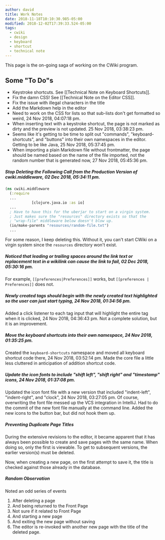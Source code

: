 ```yaml
---
author: david
title: Work Notes
date: 2018-11-18T10:10:30.985-05:00
modified: 2018-12-02T17:39:33.524-05:00
tags:
  - cwiki
  - design
  - keyboard
  - shortcut
  - technical note
---
```


This page is the on-going saga of working on the CWiki program.

## Some "To Do"s ##

- Keystroke shortcuts. See [[Technical Note on Keyboard Shortcuts]].
- Fix the damn CSS! See [[Technical Note on the Editor CSS]].
- Fix the issue with illegal characters in the title
- Add the Markdown help in the editor
- Need to work on the CSS for lists so that sub-lists don't get formatted so weird, 24 Nov 2018, 04:07:18 pm.
- When inserting text with a keystroke shortcut, the page is not marked as dirty and the preview is not updated. 25 Nov 2018, 03:38:23 pm.
- Seems like it's getting to be time to split out "commands", "keyboard-shortcuts", and "buttons" into their own namespaces in the editor. Getting to be like Java, 25 Nov 2018, 05:37:45 pm.
- When importing a plain Markdown file without frontmatter, the page should be named based on the name of the file imported, not the random number that is generated now, 27 Nov 2018, 05:45:36 pm.

##### Stop Deleting the Following Call from the Production Version of cwiki.middleware, 02 Dec 2018, 05:34:11 pm. #####

```clojure
(ns cwiki.middleware
  (:require 
  ...
            [clojure.java.io :as io]
  ...
  ; Have to have this for the uberjar to start on a virgin system.
  ; Just makes sure the "resources" directory exists so that the
  ; "wrap-file" middleware below doesn't blow up.
  (io/make-parents "resources/random-file.txt")
  ...
```

For some reason, I keep deleting this. Without it, you can't start CWiki on a virgin system since the `resources` directory won't exist.

##### Noticed that leading or trailing spaces around the link text or replacement text in a wikilink can cause the link to fail, 02 Dec 2018, 05:30:16 pm. #####

For example, `[[preferences|Preferences]]` works, but `[[preferences | Preferences]]` does not.

##### Newly created tags should begin with the newly created text highlighted so the user can just start typing, 24 Nov 2018, 01:34:56 pm. #####

Added a click listener to each tag input that will highlight the entire tag when it is clicked, 24 Nov 2018, 04:36:43 pm. Not a complete solution, but it is an improvement.

##### Move the keyboard shortcuts into their own namespace, 24 Nov 2018, 01:35:25 pm. #####

Created the `keyboard-shortcuts` namespace and moved all keyboard shortcut code there, 24 Nov 2018, 03:52:14 pm. Made the core file a little less cluttered in anticipation of addition shortcut code.

##### Update the icon fonts to include "shift left", "shift right" and "timestamp" icons, 24 Nov 2018, 01:37:08 pm. ###

Updated the icon font file with a new version that included "indent-left", "indent-right", and "clock", 24 Nov 2018, 03:27:05 pm. Of course, overwriting the font file messed up the VCS integration in IntelliJ. Had to do the commit of the new font file manually at the command line. Added the new icons to the button bar, but did not hook them up.

##### Preventing Duplicate Page Titles #####

During the extensive revisions to the editor, it became apparent that it has always been possible to create and save pages with the same name. When doing so, only the first is viewable. To get to subsequent versions, the earlier version(s) must be deleted.

Now, when creating a new page, on the first attempt to save it, the title is checked against those already in the database.

##### Random Observation #####

Noted an odd series of events
1. After deleting a page
1. And being returned to the Front Page
  1. Not sure if it related to Front Page
1. And starting a new page
1. And exiting the new page without saving
1. The editor is re-invoked with another new page with the title of the deleted page.